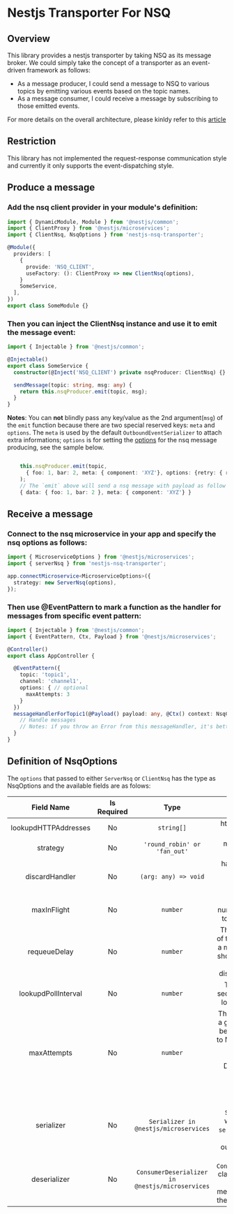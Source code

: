 # Nestjs Transporter For NSQ

## Overview

This library provides a nestjs transporter by taking NSQ as its message broker. We could simply take the concept of a transporter as an event-driven framework as follows:

- As a message producer, I could send a message to NSQ to various topics by emitting various events based on the topic names.
- As a message consumer, I could receive a message by subscribing to those emitted events.

For more details on the overall
architecture, please kinldy refer to this [article](https://dev.to/nestjs/integrate-nestjs-with-external-services-using-microservice-transporters-part-1-p3)

## Restriction

This library has not implemented the request-response communication style and currently it only supports the event-dispatching style.

## Produce a message

### Add the nsq client provider in your module's definition:

```typescript
import { DynamicModule, Module } from '@nestjs/common';
import { ClientProxy } from '@nestjs/microservices';
import { ClientNsq, NsqOptions } from 'nestjs-nsq-transporter';

@Module({
  providers: [
    {
      provide: 'NSQ_CLIENT',
      useFactory: (): ClientProxy => new ClientNsq(options),
    }
    SomeService,
  ],
})
export class SomeModule {}
```

### Then you can inject the ClientNsq instance and use it to emit the message event:

```typescript
import { Injectable } from '@nestjs/common';

@Injectable()
export class SomeService {
  constructor(@Inject('NSQ_CLIENT') private nsqProducer: ClientNsq) {}

  sendMessage(topic: string, msg: any) {
    return this.nsqProducer.emit(topic, msg);
  }
}
```
**Notes**: You  can **not** blindly pass any key/value as the 2nd argument(`msg`) of the `emit` function because there are two special reserved keys: `meta` and `options`. The `meta` is used by the default `OutboundEventSerializer` to attach extra informations; `options` is for setting the [options](https://github.com/Wiredcraft/nsq-strategies#new-producerconnectconfig-option) for the nsq message producing, see the sample below.

```typescript

    this.nsqProducer.emit(topic,
      { foo: 1, bar: 2, meta: { component: 'XYZ'}, options: {retry: { retries: 3 } }
    );
    // The `emit` above will send a nsq message with payload as follow with 3 times retry strategy.
    { data: { foo: 1, bar: 2 }, meta: { component: 'XYZ'} }

```


## Receive a message

### Connect to the nsq microservice in your app and specify the nsq options as follows:

```typescript
import { MicroserviceOptions } from '@nestjs/microservices';
import { serverNsq } from 'nestjs-nsq-transporter';

app.connectMicroservice<MicroserviceOptions>({
  strategy: new ServerNsq(options),
});
```

### Then use @EventPattern to mark a function as the handler for messages from specific event pattern:

```typescript
import { Injectable } from '@nestjs/common';
import { EventPattern, Ctx, Payload } from '@nestjs/microservices';

@Controller()
export class AppController {

  @EventPattern({
    topic: 'topic1',
    channel: 'channel1',
    options: { // optional
      maxAttempts: 3
    }
  })
  messageHandlerForTopic1(@Payload() payload: any, @Ctx() context: NsqContext)
    // Handle messages
    // Notes: if you throw an Error from this messageHandler, it's better to use `RpcException` so that we have explicit log in nsq-transporter.
  }
}
```

## Definition of NsqOptions

The `options` that passed to either `ServerNsq` or `ClientNsq` has the type as NsqOptions and the available fields are as folows:

|      Field Name      | Is Required |                      Type                       |                                                                           Description                                                                            |              Example               |
| :------------------: | :---------: | :---------------------------------------------: | :--------------------------------------------------------------------------------------------------------------------------------------------------------------: | :--------------------------------: |
| lookupdHTTPAddresses |     No      |                   `string[]`                    |                                                                http address list for nsq lookupds                                                                |    `['http://localhost:4161']`     |
|       strategy       |     No      |          `'round_robin' or 'fan_out'`           |                                                                     message sending strategy                                                                     |           `round_robin`            |
|    discardHandler    |     No      |              `(arg: any) => void`               |                                                      handler function to process when message is discarded                                                       |  `(arg: any) => console.log(arg)`  |
|     maxInFlight      |     No      |                    `number`                     |                                                        The maximum number of messages to process at once                                                         |                `1`                 |
|     requeueDelay     |     No      |                    `number`                     |                        The default amount of time (milliseconds) a message requeued should be delayed by before being dispatched by nsqd.                        |              `90000`               |
| lookupdPollInterval  |     No      |                    `number`                     |                                                     The frequency in seconds for querying lookupd instances.                                                     |                `60`                |
|     maxAttempts      |     No      |                    `number`                     | The number of times a given message will be attempted (given to MESSAGE handler) before it will be handed to the DISCARD handler and then automatically finished |                `3`                 |
|      serializer      |     No      |      `Serializer in @nestjs/microservices`      |                             The instance of `Serializer` class which provides a `serialize` method to serialize the outbound message                             |  `serialize(value: any) => value`  |
|     deserializer     |     No      | `ConsumerDeserializer in @nestjs/microservices` |                      The instance of `ConsumerDeserializer` class which provides a `deserialize` method to deserialize the inbound message                       | `deserialize(value: any) => value` |
